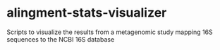 # alingment-stats-visualizer
Scripts to visualize the results from a metagenomic study mapping 16S sequences to the NCBI 16S database
